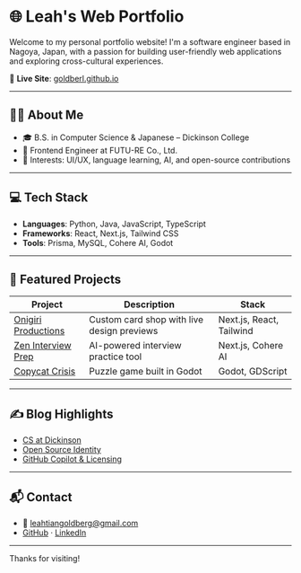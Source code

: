 # 🌐 Leah's Web Portfolio

Welcome to my personal portfolio website! I'm a software engineer based in Nagoya, Japan, with a passion for building user-friendly web applications and exploring cross-cultural experiences.

🔗 **Live Site**: [goldberl.github.io](https://goldberl.github.io/)

---

## 👩‍💻 About Me

- 🎓 B.S. in Computer Science & Japanese – Dickinson College
- 💼 Frontend Engineer at FUTU-RE Co., Ltd.
- 🧠 Interests: UI/UX, language learning, AI, and open-source contributions

---

## 💻 Tech Stack

- **Languages**: Python, Java, JavaScript, TypeScript
- **Frameworks**: React, Next.js, Tailwind CSS
- **Tools**: Prisma, MySQL, Cohere AI, Godot

---

## 🚀 Featured Projects

| Project | Description | Stack |
|--------|-------------|--------|
| [Onigiri Productions](https://onigiri-productions.vercel.app/) | Custom card shop with live design previews | Next.js, React, Tailwind |
| [Zen Interview Prep](https://zeninterviewprep.vercel.app/) | AI-powered interview practice tool | Next.js, Cohere AI |
| [Copycat Crisis](https://iridescent-noodle.itch.io/copycat-crisis) | Puzzle game built in Godot | Godot, GDScript |

---

## ✍️ Blog Highlights

- [CS at Dickinson](portfolio/portfolio-blogs/blog-dickinson.html)
- [Open Source Identity](portfolio/portfolio-blogs/blog-oss.html)
- [GitHub Copilot & Licensing](portfolio/portfolio-blogs/blog-copilot.html)

---

## 📬 Contact

- 📧 leahtiangoldberg@gmail.com  
- [GitHub](https://github.com/goldberl) · [LinkedIn](https://www.linkedin.com/in/goldberl/)

---

Thanks for visiting!
